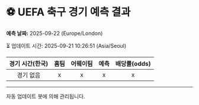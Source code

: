 # ⚽️ UEFA 축구 경기 예측 결과

**예측 날짜:** 2025-09-22 (Europe/London)

⏳ 업데이트 시간: 2025-09-21 10:26:51 (Asia/Seoul)

| 경기 시간(한국) | 홈팀 | 어웨이팀 | 예측 | 배당률(odds) |
|:-------------:|:-----:|:-------:|:-----:|:------------:|
| 경기 없음 | x | x | x | x |

---
자동 업데이트 봇에 의해 관리됩니다.
